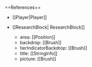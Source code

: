 ==References==
 * [[Player|Player]]

 * [[ResearchBlock| ResearchBlock]]
   * area: [[Position]]
   * backdrop: [[Brush]]
   * tierIndicatorBackdrop: [[Brush]]
   * title: [[StringInfo]]
   * picture: [[Brush]]

